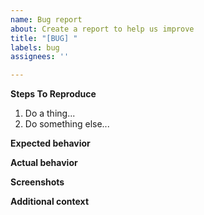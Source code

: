 ```yaml
---
name: Bug report
about: Create a report to help us improve
title: "[BUG] "
labels: bug
assignees: ''

---
```


**Steps To Reproduce**
<!-- This is for detailing the steps to reproduce the unexpected behavior.  Steps to reproduce a human are documented elsewhere on the internet. -->

1. Do a thing...
2. Do something else...

**Expected behavior**
<!-- A clear and concise description of what you expected to happen. -->

**Actual behavior**
<!-- A clear and concise description of what happened instead. -->

**Screenshots**
<!-- If applicable, add screenshots to help explain your problem.  Note that many humans find images of other humans objectionable, even if those images are only of human parts.  Please be polite and respectful in your problem documentation. -->

**Additional context**
<!-- Add any other context about the problem here. -->
